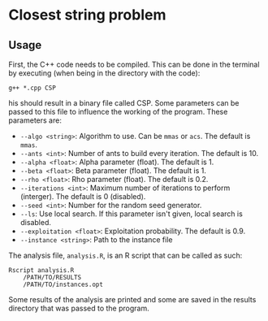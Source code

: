 # Closest string problem

## Usage

First, the C++ code needs to be compiled. This can be done in the terminal by executing (when being in the directory with the code):
```
g++ *.cpp CSP
```
his should result in a binary file called CSP. Some parameters can be passed to this file to influence the working of the program. These parameters are:
- `--algo <string>`: Algorithm to use. Can be `mmas` or `acs`. The default is `mmas`.
- `--ants <int>`: Number of ants to build every iteration. The default is 10.
- `--alpha <float>`: Alpha parameter (float). The default is 1.
- `--beta <float>`: Beta parameter (float). The default is 1.
- `--rho <float>`: Rho parameter (float). The default is 0.2.
- `--iterations <int>`: Maximum number of iterations to perform (interger). The default is 0 (disabled).
- `--seed <int>`: Number for the random seed generator.
- `--ls`: Use local search. If this parameter isn't given, local search is disabled.
- `--exploitation <float>`: Exploitation probability. The default is 0.9.
- `--instance <string>`: Path to the instance file

The analysis file, `analysis.R`, is an R script that can be called as such:
```
Rscript analysis.R
    /PATH/TO/RESULTS
    /PATH/TO/instances.opt
```
Some results of the analysis are printed and some are saved in the results directory that was passed to the program.
